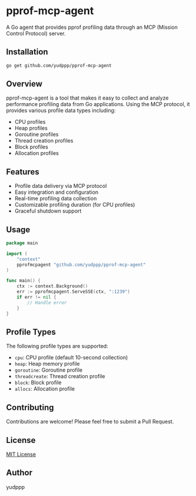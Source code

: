 # pprof-mcp-agent

A Go agent that provides pprof profiling data through an MCP (Mission Control Protocol) server.

## Installation

```bash
go get github.com/yudppp/pprof-mcp-agent
```

## Overview

pprof-mcp-agent is a tool that makes it easy to collect and analyze performance profiling data from Go applications. Using the MCP protocol, it provides various profile data types including:

- CPU profiles
- Heap profiles
- Goroutine profiles
- Thread creation profiles
- Block profiles
- Allocation profiles

## Features

- Profile data delivery via MCP protocol
- Easy integration and configuration
- Real-time profiling data collection
- Customizable profiling duration (for CPU profiles)
- Graceful shutdown support

## Usage

```go
package main

import (
    "context"
    pprofmcpagent "github.com/yudppp/pprof-mcp-agent"
)

func main() {
    ctx := context.Background()
    err := pprofmcpagent.ServeSSE(ctx, ":1239")
    if err != nil {
        // Handle error
    }
}
```

## Profile Types

The following profile types are supported:

- `cpu`: CPU profile (default 10-second collection)
- `heap`: Heap memory profile
- `goroutine`: Goroutine profile
- `threadcreate`: Thread creation profile
- `block`: Block profile
- `allocs`: Allocation profile

## Contributing

Contributions are welcome! Please feel free to submit a Pull Request.

## License

[MIT License](LICENSE)

## Author

yudppp
